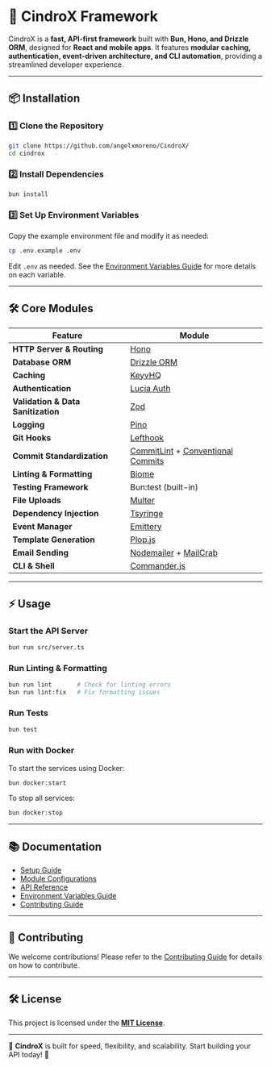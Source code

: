 # 🚀 CindroX Framework

CindroX is a **fast, API-first framework** built with **Bun, Hono, and Drizzle ORM**, designed for **React and mobile apps**. It features **modular caching, authentication, event-driven architecture, and CLI automation**, providing a streamlined developer experience.

---

## 📦 Installation

### **1️⃣ Clone the Repository**
```sh
git clone https://github.com/angelxmoreno/CindroX/
cd cindrox
```

### **2️⃣ Install Dependencies**
```sh
bun install
```

### **3️⃣ Set Up Environment Variables**
Copy the example environment file and modify it as needed:
```sh
cp .env.example .env
```
Edit `.env` as needed. See the [Environment Variables Guide](docs/environment.md) for more details on each variable.

---

## 🛠 Core Modules

| Feature | Module |
|---------|--------|
| **HTTP Server & Routing** | [Hono](https://hono.dev/) |
| **Database ORM** | [Drizzle ORM](https://orm.drizzle.team/) |
| **Caching** | [KeyvHQ](https://www.npmjs.com/package/keyv) |
| **Authentication** | [Lucia Auth](https://lucia-auth.com/) |
| **Validation & Data Sanitization** | [Zod](https://zod.dev/) |
| **Logging** | [Pino](https://getpino.io/) |
| **Git Hooks** | [Lefthook](https://github.com/evilmartians/lefthook) |
| **Commit Standardization** | [CommitLint](https://commitlint.js.org/) + [Conventional Commits](https://www.conventionalcommits.org/) |
| **Linting & Formatting** | [Biome](https://biomejs.dev/) |
| **Testing Framework** | Bun:test (built-in) |
| **File Uploads** | [Multer](https://github.com/expressjs/multer) |
| **Dependency Injection** | [Tsyringe](https://github.com/microsoft/tsyringe) |
| **Event Manager** | [Emittery](https://github.com/sindresorhus/emittery) |
| **Template Generation** | [Plop.js](https://plopjs.com/) |
| **Email Sending** | [Nodemailer](https://nodemailer.com/) + [MailCrab](https://github.com/marlonb/mailcrab) |
| **CLI & Shell** | [Commander.js](https://github.com/tj/commander.js) |

---

## ⚡ Usage

### **Start the API Server**
```sh
bun run src/server.ts
```

### **Run Linting & Formatting**
```sh
bun run lint       # Check for linting errors
bun run lint:fix   # Fix formatting issues
```

### **Run Tests**
```sh
bun test
```

### **Run with Docker**
To start the services using Docker:
```sh
bun docker:start
```

To stop all services:
```sh
bun docker:stop
```

---

## 📚 Documentation
- [Setup Guide](docs/setup.md)
- [Module Configurations](docs/modules.md)
- [API Reference](docs/api.md)
- [Environment Variables Guide](docs/environment.md)
- [Contributing Guide](docs/contributing.md)

---

## 🤝 Contributing
We welcome contributions! Please refer to the [Contributing Guide](docs/contributing.md) for details on how to contribute.

---

## 🛠️ License
This project is licensed under the **[MIT License](LICENSE)**.

---

🚀 **CindroX** is built for speed, flexibility, and scalability. Start building your API today! 🎯
